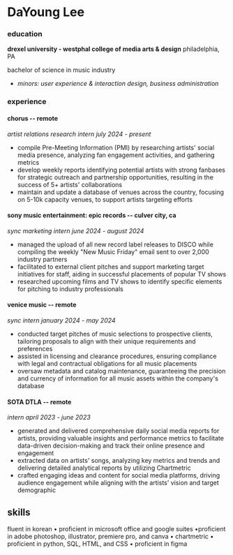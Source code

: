 # DaYoung Lee
### education
**drexel university - westphal college of media arts & design**                 philadelphia, PA

bachelor of science in music industry        

- *minors: user experience & interaction design, business administration* 

### experience
#### chorus -- remote
*artist relations research intern*          *july 2024 - present*

- compile Pre-Meeting Information (PMI) by researching artists' social media presence, analyzing fan engagement activities, and gathering metrics
- develop weekly reports identifying potential artists with strong fanbases for strategic outreach and partnership opportunities, resulting in the success of 5+ artists' collaborations
- maintain and update a database of venues across the country, focusing on 5-10k capacity venues, to support artists targeting efforts

#### sony music entertainment: epic records -- culver city, ca
*sync marketing intern*          *june 2024 - august 2024*

- managed the upload of all new record label releases to DISCO while compiling the weekly "New Music Friday" email sent to over 2,000 industry partners
- facilitated to external client pitches and support marketing target initiatives for staff, aiding in successful placements of popular TV shows
- researched upcoming films and TV shows to identify specific elements for pitching to industry professionals 

#### venice music -- remote
*sync intern*          *january 2024 - may 2024*

- conducted target pitches of music selections to prospective clients, tailoring proposals to align with their unique requirements and preferences
- assisted in licensing and clearance procedures, ensuring compliance with legal and contractual obligations for all music placements
- oversaw metadata and catalog maintenance, guaranteeing the precision and currency of information for all music assets within the company's database

#### SOTA DTLA -- remote
*intern*          *april 2023 - june 2023*

- generated and delivered comprehensive daily social media reports for artists, providing valuable insights and performance metrics to facilitate data-driven decision-making and track their online presence and engagement
- extracted data on artists' songs, analyzing key metrics and trends and delivering detailed analytical reports by utilizing Chartmetric
- crafted engaging ideas and content for social media platforms, driving audience engagement while aligning with the artists' vision and target demographic

## skills
fluent in korean • proficient in microsoft office and google suites •proficient in adobe photoshop, illustrator, premiere pro, and
canva • chartmetric • proficient in python, SQL, HTML, and CSS • proficient in figma
